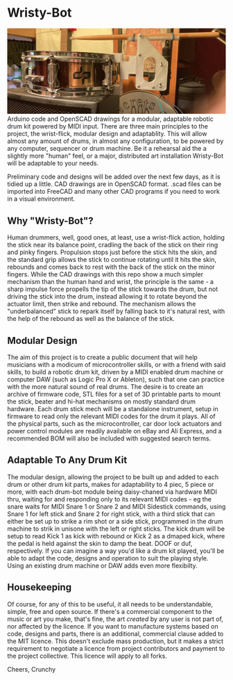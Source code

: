# Wristy-Bot
![Stick-Bot mechanism mounted on a picollo (10") wood snare](./img/IMG_6785.JPG) 
Arduino code and OpenSCAD drawings for a modular, adaptable robotic drum kit powered by MIDI input. There are three main principles to the project, the wrist-flick, modular design and adaptablity. This will allow almost any amount of drums, in almost any configuration, to be powered by any computer, sequencer or drum machine. Be it a rehearsal aid the a slightly more "human" feel, or a major, distributed art installation Wristy-Bot will be adaptable to your needs.

Preliminary code and designs will be added over the next few days, as it is tidied up a little. CAD drawings are in OpenSCAD format. .scad files can be imported into FreeCAD and many other CAD programs if you need to work in a visual environment.

## Why "Wristy-Bot"?
Human drummers, well, good ones, at least, use a wrist-flick action, holding the stick near its balance point, cradling the back of the stick on their ring and pinky fingers. Propulsion stops just before the stick hits the skin, and the standard grip allows the stick to continue rotating until it hits the skin, rebounds and comes back to rest with the back of the stick on the minor fingers. While the CAD drawings with this repo show a much simpler mechanism than the human hand and wrist, the principle is the same - a sharp impulse force propells the tip of the stick towards the drum, but not driving the stick into the drum, instead allowing it to rotate beyond the actuator limit, then strike and rebound. The mechanism allows the "underbalanced" stick to repark itself by falling back to it's natural rest, with the help of the rebound as well as the balance of the stick.

## Modular Design
The aim of this project is to create a public document that will help musicians with a modicum of microcontroller skills, or with a friend with said skills, to build a robotic drum kit, driven by a MIDI enabled drum machine or computer DAW (such as Logic Pro X or Ableton), such that one can practice with the more natural sound of real drums. The desire is to create an archive of firmware code, STL files for a set of 3D printable parts to mount the stick, beater and hi-hat mechanisms on mostly standard drum hardware. Each drum stick mech will be a standalone instrument, setup in firmware to read only the relevant MIDI codes for the drum it plays. All of the physical parts, such as the microcontroller, car door lock actuators and power control modules are readily available on eBay and Ali Express, and a recommended BOM will also be included with suggested search terms.

## Adaptable To Any Drum Kit
The modular design, allowing the project to be built up and added to each drum or other drum kit parts, makes for adaptability to 4 piec, 5 piece or more, with each drum-bot module being daisy-chaned via hardware MIDI thru, waiting for and responding only to its relevant MIDI codes - eg the snare waits for MIDI Snare 1 or Snare 2 and MIDI Sidestick commands, using Snare 1 for left stick and Snare 2 for right stick, with a third stick that can either be set up to strike a rim shot or a side stick, programmed in the drum machine to strik in unisone with the left or right sticks. The kick drum will be setup to read Kick 1 as kick with rebound or Kick 2 as a dmaped kick, where the pedal is held against the skin to damp the beat. DOOF or duf, respectively. If you can imagine a way you'd like a drum kit played, you'll be able to adapt the code, designs and operation to suit the playing style. Using an existing drum machine or DAW adds even more flexibilty.

## Housekeeping
Of course, for any of this to be useful, it all needs to be understandable, simple, free and open source. If there's a commercial component to the music or art you make, that's fine, the art *created* by any user is not part of, nor affected by the licence. If you want to manufacture systems based on code, designs and parts, there is an additional, commercial clause added to the MIT licence. This doesn't exclude mass production, but it makes a strict requirement to negotiate a licence from project contributors and payment to the project collective. This licence will apply to all forks.

Cheers,
Crunchy
